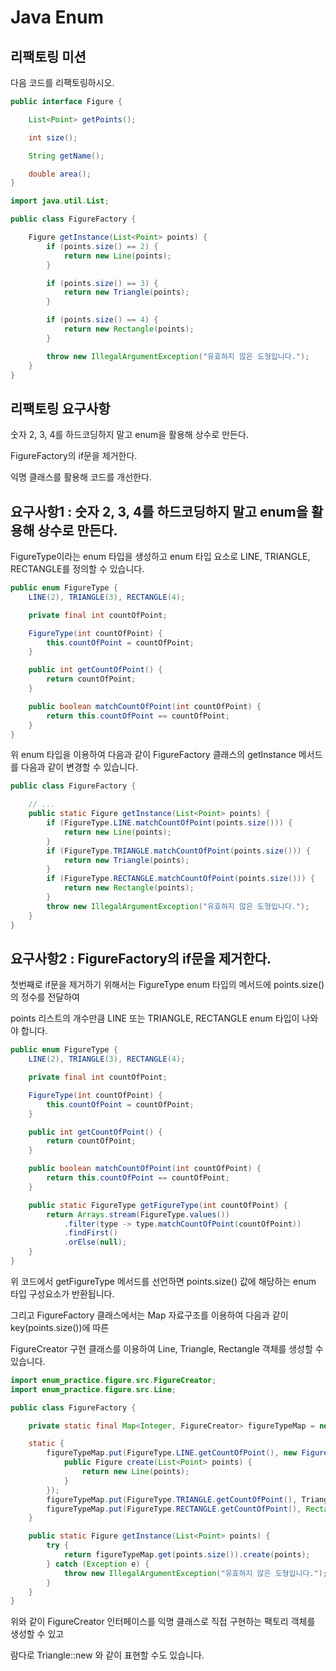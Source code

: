 # Java Enum

## 리팩토링 미션

다음 코드를 리팩토링하시오.

```java
public interface Figure {

    List<Point> getPoints();

    int size();

    String getName();

    double area();
}
```

```java
import java.util.List;

public class FigureFactory {

    Figure getInstance(List<Point> points) {
        if (points.size() == 2) {
            return new Line(points);
        }

        if (points.size() == 3) {
            return new Triangle(points);
        }

        if (points.size() == 4) {
            return new Rectangle(points);
        }

        throw new IllegalArgumentException("유효하지 않은 도형입니다.");
    }
}
```

## 리팩토링 요구사항

숫자 2, 3, 4를 하드코딩하지 말고 enum을 활용해 상수로 만든다.

FigureFactory의 if문을 제거한다.

익명 클래스를 활용해 코드를 개선한다.

## 요구사항1 : 숫자 2, 3, 4를 하드코딩하지 말고 enum을 활용해 상수로 만든다.

FigureType이라는 enum 타입을 생성하고 enum 타입 요소로 LINE, TRIANGLE, RECTANGLE를 정의할 수 있습니다.

```java
public enum FigureType {
    LINE(2), TRIANGLE(3), RECTANGLE(4);

    private final int countOfPoint;

    FigureType(int countOfPoint) {
        this.countOfPoint = countOfPoint;
    }

    public int getCountOfPoint() {
        return countOfPoint;
    }

    public boolean matchCountOfPoint(int countOfPoint) {
        return this.countOfPoint == countOfPoint;
    }
}
```

위 enum 타입을 이용하여 다음과 같이 FigureFactory 클래스의 getInstance 메서드를 다음과 같이 변경할 수 있습니다.

```java
public class FigureFactory {

    // ...
    public static Figure getInstance(List<Point> points) {
        if (FigureType.LINE.matchCountOfPoint(points.size())) {
            return new Line(points);
        }
        if (FigureType.TRIANGLE.matchCountOfPoint(points.size())) {
            return new Triangle(points);
        }
        if (FigureType.RECTANGLE.matchCountOfPoint(points.size())) {
            return new Rectangle(points);
        }
        throw new IllegalArgumentException("유효하지 않은 도형입니다.");
    }
}
```

## 요구사항2 : FigureFactory의 if문을 제거한다.

첫번째로 if문을 제거하기 위해서는 FigureType enum 타입의 메서드에 points.size()의 정수를 전달하여

points 리스트의 개수만큼 LINE 또는 TRIANGLE, RECTANGLE enum 타입이 나와야 합니다.

```java
public enum FigureType {
    LINE(2), TRIANGLE(3), RECTANGLE(4);

    private final int countOfPoint;

    FigureType(int countOfPoint) {
        this.countOfPoint = countOfPoint;
    }

    public int getCountOfPoint() {
        return countOfPoint;
    }

    public boolean matchCountOfPoint(int countOfPoint) {
        return this.countOfPoint == countOfPoint;
    }

    public static FigureType getFigureType(int countOfPoint) {
        return Arrays.stream(FigureType.values())
            .filter(type -> type.matchCountOfPoint(countOfPoint))
            .findFirst()
            .orElse(null);
    }
}
```

위 코드에서 getFigureType 메서드를 선언하면 points.size() 값에 해당하는 enum 타입 구성요소가 반환됩니다.

그리고 FigureFactory 클래스에서는 Map 자료구조를 이용하여 다음과 같이 key(points.size())에 따른

FigureCreator 구현 클래스를 이용하여 Line, Triangle, Rectangle 객체를 생성할 수 있습니다.

```java
import enum_practice.figure.src.FigureCreator;
import enum_practice.figure.src.Line;

public class FigureFactory {

    private static final Map<Integer, FigureCreator> figureTypeMap = new HashMap<>();

    static {
        figureTypeMap.put(FigureType.LINE.getCountOfPoint(), new FigureCreator() {
            public Figure create(List<Point> points) {
                return new Line(points);
            }
        });
        figureTypeMap.put(FigureType.TRIANGLE.getCountOfPoint(), Triangle::new);
        figureTypeMap.put(FigureType.RECTANGLE.getCountOfPoint(), Rectangle::new);
    }

    public static Figure getInstance(List<Point> points) {
        try {
            return figureTypeMap.get(points.size()).create(points);
        } catch (Exception e) {
            throw new IllegalArgumentException("유효하지 않은 도형입니다.");
        }
    }
}
```

위와 같이 FigureCreator 인터페이스를 익명 클래스로 직접 구현하는 팩토리 객체를 생성할 수 있고

람다로 Triangle::new 와 같이 표현할 수도 있습니다.

